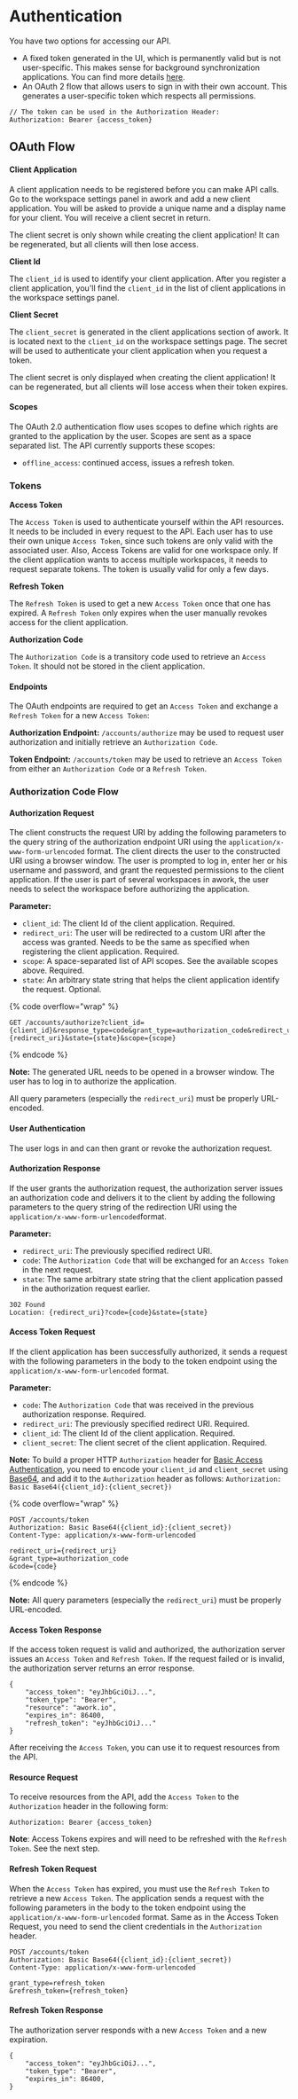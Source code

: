 # Authentication

You have two options for accessing our API.&#x20;

* A fixed token generated in the UI, which is permanently valid but is not user-specific. This makes sense for background synchronization applications. You can find more details [here](https://support.awork.io/en/articles/5415664-client-applications-and-api-keys).
* An OAuth 2 flow that allows users to sign in with their own account. This generates a user-specific token which respects all permissions.

```aspnet
// The token can be used in the Authorization Header:
Authorization: Bearer {access_token}
```

## OAuth Flow

#### Client Application <a href="#authentication-clientapplication" id="authentication-clientapplication"></a>

A client application needs to be registered before you can make API calls. Go to the workspace settings panel in awork and add a new client application. You will be asked to provide a unique name and a display name for your client. You will receive a client secret in return.

The client secret is only shown while creating the client application! It can be regenerated, but all clients will then lose access.

**Client Id**

The `client_id` is used to identify your client application. After you register a client application, you'll find the `client_id` in the list of client applications in the workspace settings panel.

**Client Secret**

The `client_secret` is generated in the client applications section of awork. It is located next to the `client_id` on the workspace settings page. The secret will be used to authenticate your client application when you request a token.

The client secret is only displayed when creating the client application! It can be regenerated, but all clients will lose access when their token expires.

#### Scopes <a href="#authentication-scopes" id="authentication-scopes"></a>

The OAuth 2.0 authentication flow uses scopes to define which rights are granted to the application by the user. Scopes are sent as a space separated list. The API currently supports these scopes:

* `offline_access`: continued access, issues a refresh token.

### Tokens

**Access Token**

The `Access Token` is used to authenticate yourself within the API resources. It needs to be included in every request to the API. Each user has to use their own unique `Access Token`, since such tokens are only valid with the associated user. Also, Access Tokens are valid for one workspace only. If the client application wants to access multiple workspaces, it needs to request separate tokens. The token is usually valid for only a few days.

**Refresh Token**

The `Refresh Token` is used to get a new `Access Token` once that one has expired. A `Refresh Token` only expires when the user manually revokes access for the client application.

**Authorization Code**

The `Authorization Code` is a transitory code used to retrieve an `Access Token`. It should not be stored in the client application.

#### Endpoints <a href="#authentication-endpoints" id="authentication-endpoints"></a>

The OAuth endpoints are required to get an `Access Token` and exchange a `Refresh Token` for a new `Access Token`:

**Authorization Endpoint:** `/accounts/authorize` may be used to request user authorization and initially retrieve an `Authorization Code`.

**Token Endpoint:** `/accounts/token` may be used to retrieve an `Access Token` from either an `Authorization Code` or a `Refresh Token`.

### Authorization Code Flow <a href="#authentication-authorizationcodeflow" id="authentication-authorizationcodeflow"></a>

#### Authorization Request <a href="#authentication-authorizationrequest" id="authentication-authorizationrequest"></a>

The client constructs the request URI by adding the following parameters to the query string of the authorization endpoint URI using the `application/x-www-form-urlencoded` format. The client directs the user to the constructed URI using a browser window. The user is prompted to log in, enter her or his username and password, and grant the requested permissions to the client application. If the user is part of several workspaces in awork, the user needs to select the workspace before authorizing the application.

**Parameter:**

* `client_id`: The client Id of the client application. Required.
* `redirect_uri`: The user will be redirected to a custom URI after the access was granted. Needs to be the same as specified when registering the client application. Required.
* `scope`: A space-separated list of API scopes. See the available scopes above. Required.
* `state`: An arbitrary state string that helps the client application identify the request. Optional.

{% code overflow="wrap" %}
```
GET /accounts/authorize?client_id={client_id}&response_type=code&grant_type=authorization_code&redirect_uri={redirect_uri}&state={state}&scope={scope}
```
{% endcode %}

**Note:** The generated URL needs to be opened in a browser window. The user has to log in to authorize the application.

All query parameters (especially the `redirect_uri`) must be properly URL-encoded.

#### User Authentication <a href="#authentication-userauthentication" id="authentication-userauthentication"></a>

The user logs in and can then grant or revoke the authorization request.

#### Authorization Response <a href="#authentication-authorizationresponse" id="authentication-authorizationresponse"></a>

If the user grants the authorization request, the authorization server issues an authorization code and delivers it to the client by adding the following parameters to the query string of the redirection URI using the `application/x-www-form-urlencoded`format.

**Parameter:**

* `redirect_uri`: The previously specified redirect URI.
* `code`: The `Authorization Code` that will be exchanged for an `Access Token` in the next request.
* `state`: The same arbitrary state string that the client application passed in the authorization request earlier.

```
302 Found
Location: {redirect_uri}?code={code}&state={state}
```

#### Access Token Request <a href="#authentication-accesstokenrequest" id="authentication-accesstokenrequest"></a>

If the client application has been successfully authorized, it sends a request with the following parameters in the body to the token endpoint using the `application/x-www-form-urlencoded` format.

**Parameter:**

* `code`: The `Authorization Code` that was received in the previous authorization response. Required.
* `redirect_uri`: The previously specified redirect URI. Required.
* `client_id`: The client Id of the client application. Required.
* `client_secret`: The client secret of the client application. Required.

**Note:** To build a proper HTTP `Authorization` header for [Basic Access Authentication](https://en.wikipedia.org/wiki/Basic\_access\_authentication), you need to encode your `client_id` and `client_secret` using [Base64](https://en.wikipedia.org/wiki/Base64), and add it to the `Authorization` header as follows: `Authorization: Basic Base64({client_id}:{client_secret})`

{% code overflow="wrap" %}
```
POST /accounts/token
Authorization: Basic Base64({client_id}:{client_secret})
Content-Type: application/x-www-form-urlencoded

redirect_uri={redirect_uri}
&grant_type=authorization_code
&code={code}
```
{% endcode %}

**Note:** All query parameters (especially the `redirect_uri`) must be properly URL-encoded.

#### Access Token Response <a href="#authentication-accesstokenresponse" id="authentication-accesstokenresponse"></a>

If the access token request is valid and authorized, the authorization server issues an `Access Token` and `Refresh Token`. If the request failed or is invalid, the authorization server returns an error response.

```
{
    "access_token": "eyJhbGciOiJ...",
    "token_type": "Bearer",
    "resource": "awork.io",
    "expires_in": 86400,
    "refresh_token": "eyJhbGciOiJ..."
}
```

After receiving the `Access Token`, you can use it to request resources from the API.

#### Resource Request <a href="#authentication-resourcerequest" id="authentication-resourcerequest"></a>

To receive resources from the API, add the `Access Token` to the `Authorization` header in the following form:

```
Authorization: Bearer {access_token}
```

**Note**: Access Tokens expires and will need to be refreshed with the `Refresh Token`. See the next step.

#### Refresh Token Request <a href="#authentication-resourcerequest" id="authentication-resourcerequest"></a>

When the `Access Token` has expired, you must use the `Refresh Token` to retrieve a new `Access Token`. The application sends a request with the following parameters in the body to the token endpoint using the `application/x-www-form-urlencoded` format. Same as in the Access Token Request, you need to send the client credentials in the `Authorization` header.

```
POST /accounts/token
Authorization: Basic Base64({client_id}:{client_secret})
Content-Type: application/x-www-form-urlencoded

grant_type=refresh_token
&refresh_token={refresh_token}
```

#### Refresh Token Response

The authorization server responds with a new `Access Token` and a new expiration.

```
{
    "access_token": "eyJhbGciOiJ...",
    "token_type": "Bearer",
    "expires_in": 86400,
}
```
